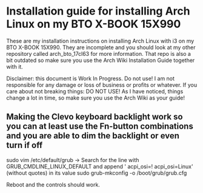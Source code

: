 # Installation guide for installing Arch Linux on my BTO X-BOOK 15X990
These are my installation instructions on installing Arch Linux with i3 on my BTO X-BOOK 15X990. They are incomplete and you should look at my other repository called arch_bto_17cl63 for more information. That repo is also a bit outdated so make sure you use the Arch Wiki Installation Guide together with it.

Disclaimer: this document is Work In Progress. Do not use! I am not responsible for any damage or loss of business or profits or whatever. If you care about not breaking things: DO NOT USE! As I have noticed, things change a lot in time, so make sure you use the Arch Wiki as your guide!

## Making the Clevo keyboard backlight work so you can at least use the Fn-button combinations and you are able to dim the backlight or even turn if off

  sudo vim /etc/default/grub
  -> Search for the line with GRUB_CMDLINE_LINUX_DEFAULT and append ' acpi_osi=! acpi_osi=Linux' (without quotes) in its value
  sudo grub-mkconfig -o /boot/grub/grub.cfg

Reboot and the controls should work.

